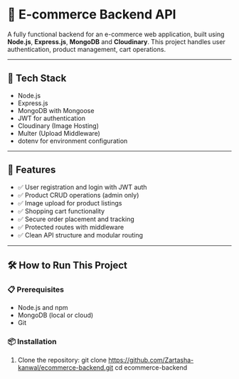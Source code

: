 # 🛒 E-commerce Backend API

A fully functional backend for an e-commerce web application, built using **Node.js**, **Express.js**, **MongoDB** and **Cloudinary**. This project handles user authentication, product management, cart operations.

---

## 🧠 Tech Stack

- Node.js  
- Express.js  
- MongoDB with Mongoose  
- JWT for authentication  
- Cloudinary (Image Hosting)  
- Multer (Upload Middleware)  
- dotenv for environment configuration

---

## 🚀 Features

- ✅ User registration and login with JWT auth
- ✅ Product CRUD operations (admin only)
- ✅ Image upload for product listings
- ✅ Shopping cart functionality
- ✅ Secure order placement and tracking
- ✅ Protected routes with middleware
- ✅ Clean API structure and modular routing

---

## 🛠️ How to Run This Project

### 📋 Prerequisites

- Node.js and npm
- MongoDB (local or cloud)
- Git

### 📦 Installation

1. Clone the repository:
git clone https://github.com/Zartasha-kanwal/ecommerce-backend.git
cd ecommerce-backend
